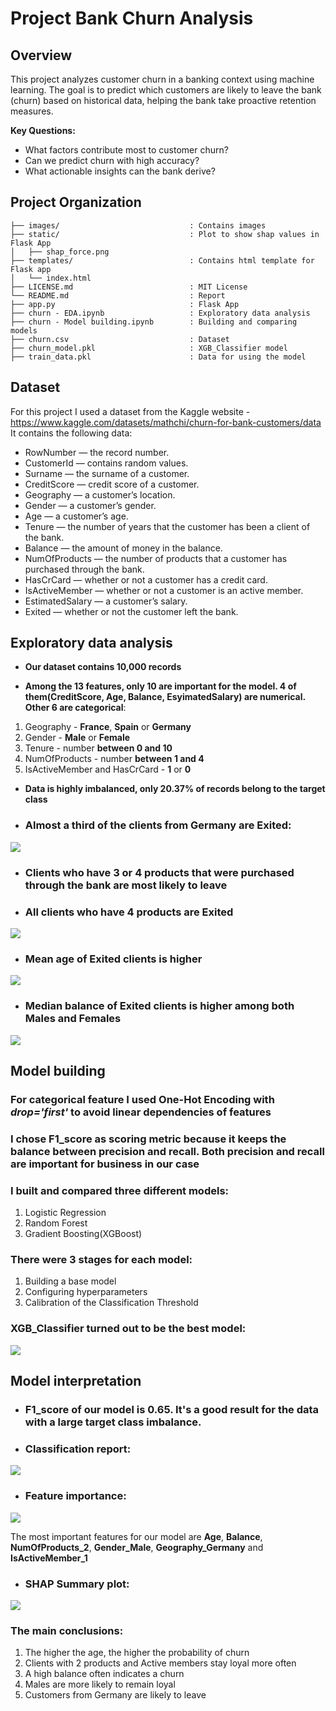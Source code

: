# Project Bank Churn Analysis

##  Overview
This project analyzes customer churn in a banking context using machine learning. The goal is to predict which customers are likely to leave the bank (churn) based on historical data, helping the bank take proactive retention measures.

**Key Questions:**
- What factors contribute most to customer churn?
- Can we predict churn with high accuracy?
- What actionable insights can the bank derive?

## Project Organization
```
├── images/                             : Contains images
├── static/                             : Plot to show shap values in Flask App 
│   ├── shap_force.png
├── templates/                          : Contains html template for Flask app
│   └── index.html
├── LICENSE.md                          : MIT License
└── README.md                           : Report
├── app.py                              : Flask App
├── churn - EDA.ipynb                   : Exploratory data analysis
├── churn - Model building.ipynb        : Building and comparing models
├── churn.csv                           : Dataset
├── churn_model.pkl                     : XGB_Classifier model
├── train_data.pkl                      : Data for using the model
```

## Dataset

For this project I used a dataset from the Kaggle website - https://www.kaggle.com/datasets/mathchi/churn-for-bank-customers/data  
It contains the following data:
- RowNumber — the record number.
- CustomerId — contains random values.
- Surname — the surname of a customer.
- CreditScore — credit score of a customer.
- Geography — a customer’s location.
- Gender — a customer’s gender.
- Age — a customer’s age.
- Tenure — the number of years that the customer has been a client of the bank.
- Balance — the amount of money in the balance.
- NumOfProducts — the number of products that a customer has purchased through the bank.
- HasCrCard — whether or not a customer has a credit card.
- IsActiveMember — whether or not a customer is an active member.
- EstimatedSalary — a customer’s salary.
- Exited — whether or not the customer left the bank.


## Exploratory data analysis

- **Our dataset contains 10,000 records**

- **Among the 13 features, only 10 are important for the model. 4 of them(CreditScore, Age, Balance, EsyimatedSalary) are numerical. Other 6 are categorical**:
1) Geography - **France**, **Spain** or **Germany**
2) Gender - **Male** or **Female**
3) Tenure - number **between 0 and 10**
4) NumOfProducts - number **between 1 and 4**
5) IsActiveMember and HasCrCard - **1** or **0**

- **Data is highly imbalanced, only 20.37% of records belong to the target class**

- ### Almost a third of the clients from Germany are Exited:
<img src=https://github.com/EgorGulyashchikh/Project_Bank_Churn_Analysis/blob/main/images/Geography.png>

- ### Clients who have 3 or 4 products that were purchased through the bank are most likely to leave
- ### All clients who have 4 products are Exited
<img src=https://github.com/EgorGulyashchikh/Project_Bank_Churn_Analysis/blob/main/images/NumOfProducts.png>


- ### Mean age of Exited clients is higher
<img src=https://github.com/EgorGulyashchikh/Project_Bank_Churn_Analysis/blob/main/images/Age.png>


- ### Median balance of Exited clients is higher among both Males and Females
<img src=https://github.com/EgorGulyashchikh/Project_Bank_Churn_Analysis/blob/main/images/Balance.png>


## Model building

### For categorical feature I used One-Hot Encoding with *drop='first'* to avoid linear dependencies of features

### I chose **F1_score** as scoring metric because it keeps the balance between precision and recall. Both precision and recall are important for business in our case

### I built and compared three different models:
1) Logistic Regression
2) Random Forest
3) Gradient Boosting(XGBoost)

### There were 3 stages for each model:
1) Building a base model
2) Configuring hyperparameters
3) Calibration of the Classification Threshold

### XGB_Classifier turned out to be the best model:
<img src=https://github.com/EgorGulyashchikh/Project_Bank_Churn_Analysis/blob/main/images/F1_score.png>


## Model interpretation

- ### F1_score of our model is **0.65**. It's a good result for the data with a large target class imbalance.

- ### Classification report:
<img src=https://github.com/EgorGulyashchikh/Project_Bank_Churn_Analysis/blob/main/images/Confusion_matrix.png>

- ### Feature importance:
<img src=https://github.com/EgorGulyashchikh/Project_Bank_Churn_Analysis/blob/main/images/Feature_importance.png>

The most important features for our model are **Age**, **Balance**, **NumOfProducts_2**, **Gender_Male**, **Geography_Germany** and **IsActiveMember_1**

- ### SHAP Summary plot:
<img src=https://github.com/EgorGulyashchikh/Project_Bank_Churn_Analysis/blob/main/images/SHAP_summary_plot.png>

### The main conclusions:
1) The higher the age, the higher the probability of churn
2) Clients with 2 products and Active members stay loyal more often
3) A high balance often indicates a churn
4) Males are more likely to remain loyal
5) Customers from Germany are likely to leave

